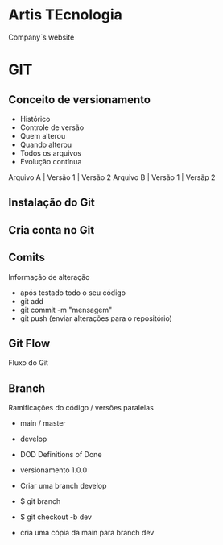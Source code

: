 # Artis TEcnologia
Company´s website

# GIT
## Conceito de versionamento
 - Histórico
 - Controle de versão
 - Quem alterou
 - Quando alterou
 - Todos os arquivos
 - Evolução contínua

Arquivo A | Versão 1 | Versão 2
Arquivo B | Versão 1 | Versãp 2

## Instalação do Git

## Cria conta no Git

## Comits
Informação de alteração
- após testado todo o seu código
- git add
- git commit -m "mensagem"
- git push (enviar alterações para o repositório)

## Git Flow
Fluxo do Git

## Branch
Ramificações do código / versões paralelas

- main / master
- develop 
- DOD Definitions of Done
- versionamento 1.0.0

- Criar uma branch develop
- $ git branch
- $ git checkout -b dev
- cria uma cópia da main para branch dev
